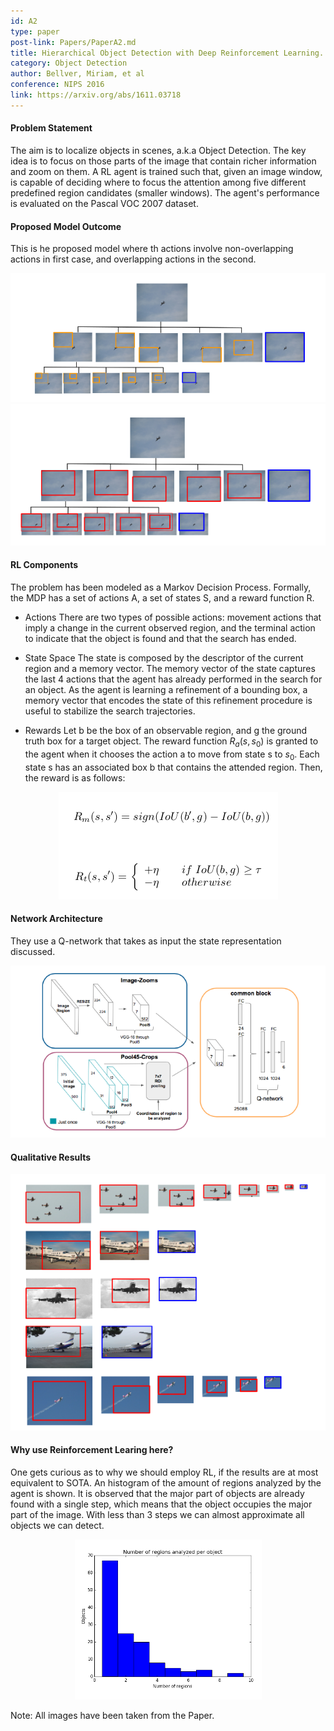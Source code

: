 ```yaml
---
id: A2
type: paper
post-link: Papers/PaperA2.md
title: Hierarchical Object Detection with Deep Reinforcement Learning.
category: Object Detection
author: Bellver, Miriam, et al
conference: NIPS 2016
link: https://arxiv.org/abs/1611.03718
---
```


#### Problem Statement
The aim is to localize objects in scenes, a.k.a Object Detection. The key idea is to focus on those parts of the image that contain richer information and zoom on them. A RL agent is trained such that, given an image window, is capable of deciding where to focus the attention among five different predefined region candidates (smaller windows). The agent's performance is evaluated on the Pascal VOC 2007 dataset.

#### Proposed Model Outcome
This is he proposed model where th actions involve non-overlapping actions in first case, and overlapping actions in the second.
<center><img src="img/A2-1.png" alt="Overview" style=""></center>
<center><img src="img/A2-2.png" alt="Actions" style=""></center>

#### RL Components
The problem has been modeled as a Markov Decision Process. Formally, the MDP has a set of actions A, a set of states S, and a reward function R.
* Actions
There are two types of possible actions: movement actions that imply a change in the current observed region, and the terminal action to indicate that the object is found and that the search has ended.

* State Space
The state is composed by the descriptor of the current region and a memory vector. The memory vector of the state captures the last 4 actions that the agent has already performed in the search for an object. As the agent is learning a refinement of a bounding box, a memory vector that encodes the state of this refinement procedure is useful to stabilize the search trajectories.

* Rewards
Let b be the box of an observable region, and g the ground truth box for a target object. The reward function $R_{a}(s,s_{0})$ is granted to the agent when it chooses the action a to move from state s to $s_0$. Each state s has an associated box b that contains the attended region. Then, the reward is as follows:
<center><img src="img/A2-3.png" alt="Rewards" style=""></center>

#### Network Architecture
They use a Q-network that takes as input the state representation discussed.
<center><img src="img/A2-6.png" alt="Model" style=""></center>

#### Qualitative Results
<center><img src="img/A2-4.png" alt="Model" style=""></center>

#### Why use Reinforcement Learing here?
One gets curious as to why we should employ RL, if the results are at most equivalent to SOTA. An histogram of the amount of regions analyzed by the agent is shown. It is observed that the major part of objects are already found with a single step, which means that the object occupies the major part of the image. With less than 3 steps we can almost approximate all objects we can detect.
<center><img src="img/A2-5.png" alt="Model" style=""></center>

Note: All images have been taken from the Paper.

